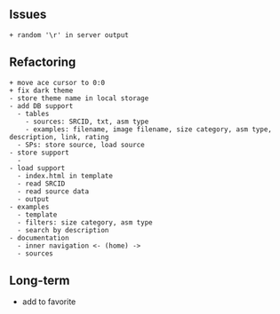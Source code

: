 ## Issues
    + random '\r' in server output

## Refactoring
    + move ace cursor to 0:0
    + fix dark theme
    - store theme name in local storage
    - add DB support
      - tables
        - sources: SRCID, txt, asm type
        - examples: filename, image filename, size category, asm type, description, link, rating
      - SPs: store source, load source
    - store support
      - 
    - load support
      - index.html in template
      - read SRCID
      - read source data
      - output
    - examples
      - template
      - filters: size category, asm type
      - search by description
    - documentation
      - inner navigation <- (home) ->
      - sources


## Long-term
  - add to favorite
